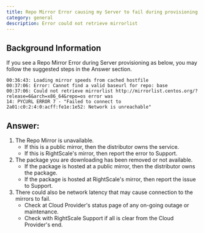 ```yaml
---
title: Repo Mirror Error causing my Server to fail during provisioning. What should i do?
category: general
description: Error could not retrieve mirrorlist
---
```


## Background Information

If you see a Repo Mirror Error during Server provisioning as below, you may follow the suggested steps in the Answer section.

~~~
00:36:43: Loading mirror speeds from cached hostfile
00:37:06: Error: Cannot find a valid baseurl for repo: base
00:37:06: Could not retrieve mirrorlist http://mirrorlist.centos.org/?release=6&arch=x86_64&repo=os error was
14: PYCURL ERROR 7 - "Failed to connect to 2a01:c0:2:4:0:acff:fe1e:1e52: Network is unreachable"
~~~

## Answer:

1. The Repo Mirror is unavailable.
	* If this is a public mirror, then the distributor owns the service.
	* If this is RightScale's mirror, then report the error to Support.
2. The package you are downloading has been removed or not available.
	* If the package is hosted at a public mirror, then the distributor owns the package.
	* If the package is hosted at RightScale's mirror, then report the issue to Support.
3. There could also be network latency that may cause connection to the mirrors to fail.
	* Check at Cloud Provider's status page of any on-going outage or maintenance.
	* Check with RightScale Support if all is clear from the Cloud Provider's end.
	
